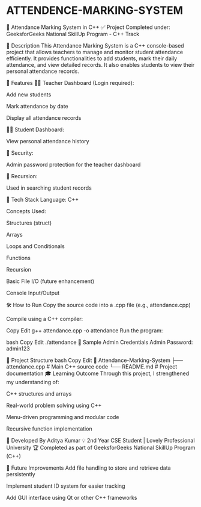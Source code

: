 # ATTENDENCE-MARKING-SYSTEM

📘 Attendance Marking System in C++
✅ Project Completed under:
GeeksforGeeks National SkillUp Program - C++ Track

📝 Description
This Attendance Marking System is a C++ console-based project that allows teachers to manage and monitor student attendance efficiently. It provides functionalities to add students, mark their daily attendance, and view detailed records. It also enables students to view their personal attendance records.

🎯 Features
👨‍🏫 Teacher Dashboard (Login required):

Add new students

Mark attendance by date

Display all attendance records

🧑‍🎓 Student Dashboard:

View personal attendance history

🔐 Security:

Admin password protection for the teacher dashboard

🧠 Recursion:

Used in searching student records

🧩 Tech Stack
Language: C++

Concepts Used:

Structures (struct)

Arrays

Loops and Conditionals

Functions

Recursion

Basic File I/O (future enhancement)

Console Input/Output

🛠 How to Run
Copy the source code into a .cpp file (e.g., attendance.cpp)

Compile using a C++ compiler:

Copy
Edit
g++ attendance.cpp -o attendance
Run the program:

bash
Copy
Edit
./attendance
🧪 Sample Admin Credentials
Admin Password: admin123

📂 Project Structure
bash
Copy
Edit
📁 Attendance-Marking-System
├── attendance.cpp        # Main C++ source code
└── README.md             # Project documentation
🎓 Learning Outcome
Through this project, I strengthened my understanding of:

C++ structures and arrays

Real-world problem solving using C++

Menu-driven programming and modular code

Recursive function implementation

👤 Developed By
Aditya Kumar
💡 2nd Year CSE Student | Lovely Professional University
🏆 Completed as part of GeeksforGeeks National SkillUp Program (C++)

📌 Future Improvements
Add file handling to store and retrieve data persistently

Implement student ID system for easier tracking

Add GUI interface using Qt or other C++ frameworks

